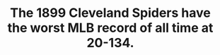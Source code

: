 ---
title:      
  - The 1899 Cleveland Spiders have the worst MLB record of all time at 20-134.
secondary:
  - The franchise would be sold off in the 1900 offseason.
reference:
---